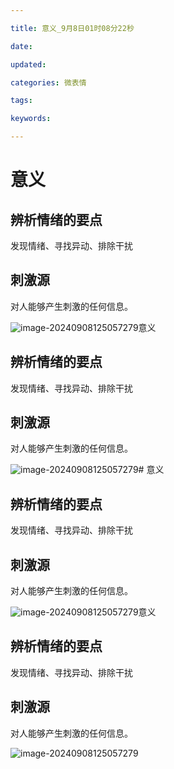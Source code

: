 ```yaml
---

title: 意义_9月8日01时08分22秒

date: 

updated: 

categories: 微表情

tags: 

keywords: 

---
```

# 意义

## 辨析情绪的要点

发现情绪、寻找异动、排除干扰

##  刺激源

对人能够产生刺激的任何信息。

![image-20240908125057279](./../../TyporaImage/MicroExpression/image-20240908125057279.png)意义

## 辨析情绪的要点

发现情绪、寻找异动、排除干扰

##  刺激源

对人能够产生刺激的任何信息。

![image-20240908125057279](./../../TyporaImage/MicroExpression/image-20240908125057279.png)# 意义

## 辨析情绪的要点

发现情绪、寻找异动、排除干扰

##  刺激源

对人能够产生刺激的任何信息。

![image-20240908125057279](./../../TyporaImage/MicroExpression/image-20240908125057279.png)意义

## 辨析情绪的要点

发现情绪、寻找异动、排除干扰

##  刺激源

对人能够产生刺激的任何信息。

![image-20240908125057279](./../../TyporaImage/MicroExpression/image-20240908125057279.png)